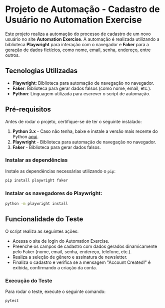 # Projeto de Automação - Cadastro de Usuário no Automation Exercise

Este projeto realiza a automação do processo de cadastro de um novo usuário no site **Automation Exercise**. A automação é realizada utilizando a biblioteca **Playwright** para interação com o navegador e **Faker** para a geração de dados fictícios, como nome, email, senha, endereço, entre outros.

## Tecnologias Utilizadas

- **Playwright**: Biblioteca para automação de navegação no navegador.
- **Faker**: Biblioteca para gerar dados falsos (como nome, email, etc.).
- **Python**: Linguagem utilizada para escrever o script de automação.

## Pré-requisitos

Antes de rodar o projeto, certifique-se de ter o seguinte instalado:

1. **Python 3.x** - Caso não tenha, baixe e instale a versão mais recente do Python [aqui](https://www.python.org/downloads/).
2. **Playwright** - Biblioteca para automação de navegação no navegador.
3. **Faker** - Biblioteca para gerar dados falsos.

### Instalar as dependências

Instale as dependências necessárias utilizando o `pip`:

```bash
pip install playwright faker
```

### Instalar os navegadores do Playwright: 

```bash
python -m playwright install
```

## Funcionalidade do Teste

O script realiza as seguintes ações:

- Acessa o site de login do Automation Exercise.
- Preenche os campos de cadastro com dados gerados dinamicamente pelo Faker (nome, email, senha, endereço, telefone, etc.).
- Realiza a seleção de gênero e assinatura de newsletter.
- Finaliza o cadastro e verifica se a mensagem "Account Created!" é exibida, confirmando a criação da conta.

### Execução do Teste
Para rodar o teste, execute o seguinte comando:

```bash
pytest
```
